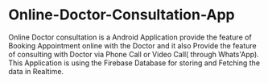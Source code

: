 # Online-Doctor-Consultation-App
Online Doctor consultation is a Android Application provide the feature of Booking Appointment online with the Doctor and it also Provide the feature of consulting with Doctor via Phone Call or Video Call( through Whats'App). This Application is using the Firebase Database for storing and Fetching the data in Realtime.
